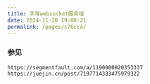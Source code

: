 ```yaml
---
title: 手写websocket服务端
date: 2024-11-20 19:08:21
permalink: /pages/c76cca/
---
```

### 参见

```
https://segmentfault.com/a/1190000020353337
https://juejin.cn/post/7197714333475979322
```

